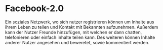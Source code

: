# Facebook-2.0

Ein soziales Netzwerk, wo sich nutzer registrieren können um Inhalte aus ihrem Leben zu teilen und Kontakt mit Bekannten aufzunehmen. Außerdem kann der Nutzer Freunde hinzufügen, mit welchen er dann chatten, telefonieren oder einfach inhalte teilen kann. Des weiteren können Inhalte anderer Nutzer angesehen und beweretet, sowie kommentiert werden.
